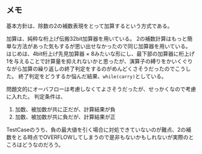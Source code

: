 ## メモ

基本方針は、除数の2の補数表現をとって加算するという方式である。

加算は、純粋な桁上げ伝搬32bit加算器を用いている。
2の補数計算はもっと簡単な方法があった気もするが思い出せなかったので同じ加算器を用いている。
はじめは、4bit桁上げ先見加算器 × 8みたいな形にし、最下部の加算器に桁上げ1を与えることで計算量を抑えれないかと思ったが、演算子の縛りをかいくぐりながら加算の繰り返しの終了判定をするのがめんどくさそうだったのでこうした。
終了判定をどうするか悩んだ結果、`while(carry)`としている。

問題文的にオーバフローは考慮しなくてよさそうだったが、せっかくなので考慮に入れた。
判定条件は、

1. 加数、被加数が共に正だが、計算結果が負
2. 加数、被加数が共に負だが、計算結果が正

TestCaseのうち、負の最大値を引く場合に対処できていないのが難点、2の補数をとる時点でOVERFLOWしてしまうので是非もないかもしれないが実際のところはどうなのだろう。

